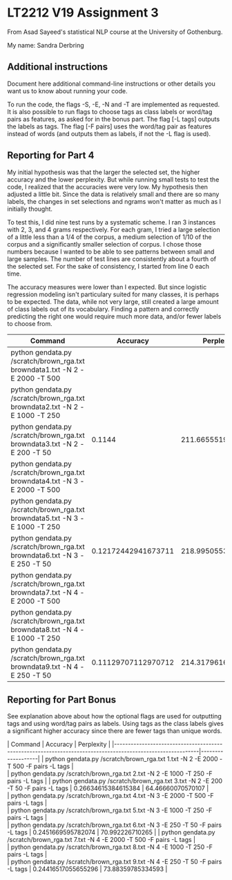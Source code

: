 # LT2212 V19 Assignment 3

From Asad Sayeed's statistical NLP course at the University of Gothenburg.

My name: Sandra Derbring

## Additional instructions

Document here additional command-line instructions or other details you
want us to know about running your code.

To run the code, the flags -S, -E, -N and -T are implemented as requested. It is also possible to run flags to choose tags as class labels or word/tag pairs as features, as asked for in the bonus part. The flag [-L tags] outputs the labels as tags. The flag [-F pairs] uses the word/tag pair as features instead of words (and outputs them as labels, if not the -L flag is used). 

## Reporting for Part 4

My initial hypothesis was that the larger the selected set, the higher accuracy and the lower perplexity. But while running small tests to test the code, I realized that the accuracies were very low. My hypothesis then adjusted a little bit. Since the data is relatively small and there are so many labels, the changes in set selections and ngrams won't matter as much as I initially thought. 

To test this, I did nine test runs by a systematic scheme. I ran 3 instances with 2, 3, and 4 grams respectively.
For each gram, I tried a large selection of a little less than a 1/4 of the corpus, a medium selection of 1/10 of the corpus and a significantly smaller selection of corpus. I chose those numbers because I wanted to be able to see patterns between small and large samples. The number of test lines are consistently about a fourth of the selected set.
For the sake of consistency, I started from line 0 each time. 

The accuracy measures were lower than I expected. But since logistic regression modeling isn't particulary suited for many classes, it is perhaps to be expected. The data, while not very large, still created a large amount of class labels out of its vocabulary. Finding a pattern and correctly predicting the right one would require much more data, and/or fewer labels to choose from. 


| Command                                                                     | Accuracy             | Perplexity        |
|-----------------------------------------------------------------------------|----------------------|-------------------|
| python gendata.py /scratch/brown_rga.txt browndata1.txt -N 2 -E 2000 -T 500 |                                         
| python gendata.py /scratch/brown_rga.txt browndata2.txt -N 2 -E 1000 -T 250 | 
| python gendata.py /scratch/brown_rga.txt browndata3.txt -N 2 -E 200  -T 50  | 0.1144               | 211.6655519438415
| python gendata.py /scratch/brown_rga.txt browndata4.txt -N 3 -E 2000 -T 500 |                                         
| python gendata.py /scratch/brown_rga.txt browndata5.txt -N 3 -E 1000 -T 250 |
| python gendata.py /scratch/brown_rga.txt browndata6.txt -N 3 -E 250  -T 50  | 0.12172442941673711  | 218.9950553462103 |
| python gendata.py /scratch/brown_rga.txt browndata7.txt -N 4 -E 2000 -T 500 |                                         
| python gendata.py /scratch/brown_rga.txt browndata8.txt -N 4 -E 1000 -T 250 |                                         
| python gendata.py /scratch/brown_rga.txt browndata9.txt -N 4 -E 250  -T 50  | 0.11129707112970712  | 214.31796164207617                    


## Reporting for Part Bonus 

See explanation above about how the optional flags are used for outputting tags and using word/tag pairs as labels.
Using tags as the class labels gives a significant higher accuracy since there are fewer tags than unique words.


| Command                                                                             | Accuracy             | Perplexity        |
|------------------------------------------------------------------------------------------------------------|-------------------|
| python gendata.py /scratch/brown_rga.txt 1.txt -N 2 -E 2000 -T 500 -F pairs -L tags |                                         
| python gendata.py /scratch/brown_rga.txt 2.txt -N 2 -E 1000 -T 250 -F pairs -L tags |
| python gendata.py /scratch/brown_rga.txt 3.txt -N 2 -E 200  -T 50 -F pairs -L tags  | 0.26634615384615384  | 64.46660070570107 |    
| python gendata.py /scratch/brown_rga.txt 4.txt -N 3 -E 2000 -T 500 -F pairs -L tags |                                         
| python gendata.py /scratch/brown_rga.txt 5.txt -N 3 -E 1000 -T 250 -F pairs -L tags |    
| python gendata.py /scratch/brown_rga.txt 6.txt -N 3 -E 250  -T 50 -F pairs -L tags  | 0.2451669595782074   | 70.992226710265   |
| python gendata.py /scratch/brown_rga.txt 7.txt -N 4 -E 2000 -T 500 -F pairs -L tags |                                         
| python gendata.py /scratch/brown_rga.txt 8.txt -N 4 -E 1000 -T 250 -F pairs -L tags |                                         
| python gendata.py /scratch/brown_rga.txt 9.txt -N 4 -E 250  -T 50 -F pairs -L tags  | 0.24416517055655296  | 73.88359785334593 |
